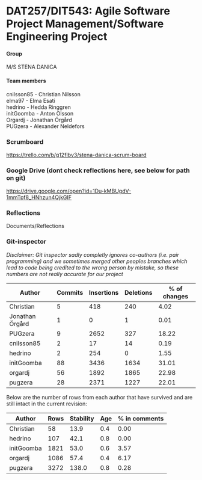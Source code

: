 # DAT257/DIT543: Agile Software Project Management/Software Engineering Project
#### Group
M/S STENA DANICA
#### Team members
cnilsson85 - Christian Nilsson\
elma97 - Elma Esati\
hedrino - Hedda Ringgren\
initGoomba - Anton Olsson\
Orgardj - Jonathan Örgård\
PUGzera - Alexander Neldefors

### Scrumboard
https://trello.com/b/g12fIbv3/stena-danica-scrum-board

### Google Drive (dont check reflections here, see below for path on git)
https://drive.google.com/open?id=1Du-kMBUgdV-1mmTpf8_HNhzun4QjkGIF

### Reflections
Documents/Reflections

### Git-inspector
*Disclaimer: Git inspector sadly completly ignores co-authors (i.e. pair programming) and we sometimes merged other peoples branches which lead to code being credited to the wrong person by mistake, so these numbers are not really accurate for our project*

Author            |Commits    |Insertions      |Deletions    |% of changes
------------------|-----------|----------------|-------------|-------------
Christian         |5          |418             |240          |4.02        
Jonathan Örgård   |1          |0               |1            |0.01        
PUGzera           |9          |2652            |327          |18.22       
cnilsson85        |2          |17              |14           |0.19        
hedrino           |2          |254             |0            |1.55        
initGoomba        |88         |3436            |1634         |31.01       
orgardj           |56         |1892            |1865         |22.98       
pugzera           |28         |2371            |1227         |22.01       

Below are the number of rows from each author that have survived and are still intact in the current revision:

Author            |Rows       |Stability       |Age          |% in comments
------------------|-----------|----------------|-------------|-------------
Christian         |58         |13.9            |0.4          |0.00         
hedrino           |107        |42.1            |0.8          |0.00         
initGoomba        |1821       |53.0            |0.6          |3.57         
orgardj           |1086       |57.4            |0.4          |6.17         
pugzera           |3272       |138.0           |0.8          |0.28         

